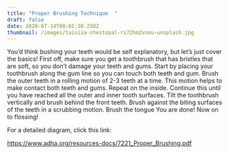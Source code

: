 ```yaml
---
title: "Proper Brushing Technique  "
draft: false
date: 2020-07-14T00:01:38.238Z
thumbnail: /images/taisiia-shestopal-ri72hm2vnou-unsplash.jpg
---
```


You’d think bushing your teeth would be self explanatory, but let’s just cover the basics! First off, make sure you get a toothbrush that has bristles that are soft, so you don’t damage your teeth and gums.
Start by placing your toothbrush along the gum line so you can touch both teeth and gum.
Brush the outer teeth in a rolling motion of 2-3 teeth at a time. This motion helps to make contact both teeth and gums. Repeat on the inside.
Continue this until you have reached all the outer and inner tooth surfaces.
Tilt the toothbrush vertically and brush behind the front teeth.
Brush against the biting surfaces of the teeth in a scrubbing motion.
Brush the tongue
You are done! Now on to flossing!

For a detailed diagram, click this link:

<https://www.adha.org/resources-docs/7221_Proper_Brushing.pdf>

